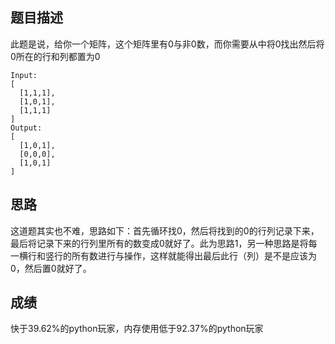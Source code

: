 ## 题目描述

此题是说，给你一个矩阵，这个矩阵里有0与非0数，而你需要从中将0找出然后将0所在的行和列都置为0

```
Input: 
[
  [1,1,1],
  [1,0,1],
  [1,1,1]
]
Output: 
[
  [1,0,1],
  [0,0,0],
  [1,0,1]
]
```

## 思路

这道题其实也不难，思路如下：首先循环找0，然后将找到的0的行列记录下来，最后将记录下来的行列里所有的数变成0就好了。此为思路1，另一种思路是将每一横行和竖行的所有数进行与操作，这样就能得出最后此行（列）是不是应该为0，然后置0就好了。

## 成绩

快于39.62%的python玩家，内存使用低于92.37%的python玩家
